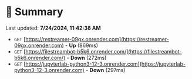 # 📖 Summary
Last updated: **7/24/2024, 11:42:38 AM**

- `GET` [https://restreamer-09gx.onrender.com](https://restreamer-09gx.onrender.com) - **Up** (869ms)
- `GET` [https://filestreambot-b5k6.onrender.com/](https://filestreambot-b5k6.onrender.com/) - **Down** (272ms)
- `GET` [https://jupyterlab-python3-12-3.onrender.com](https://jupyterlab-python3-12-3.onrender.com) - **Down** (297ms)
